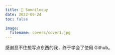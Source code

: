 ```yaml
---
title: 💭 Somniloquy
date: 2022-09-24
toc: false

image:
  filename: covers/cover1.jpg
---
```


感谢忍不住想写点东西的我，终于学会了使用 Github。